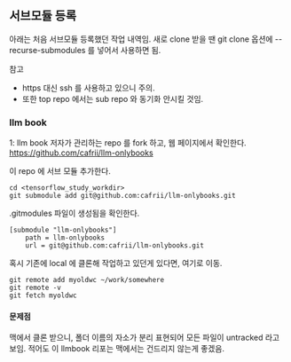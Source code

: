 
## 서브모듈 등록

아래는 처음 서브모듈 등록했던 작업 내역임. 새로 clone 받을 땐 git clone 옵션에 --recurse-submodules 를 넣어서 사용하면 됨.

참고
- https 대신 ssh 를 사용하고 있으니 주의.
- 또한 top repo 에서는 sub repo 와 동기화 안시킬 것임.

### llm book

1: llm book 저자가 관리하는 repo 를 fork 하고, 웹 페이지에서 확인한다.
https://github.com/cafrii/llm-onlybooks

이 repo 에 서브 모듈 추가한다.

```
cd <tensorflow_study_workdir>
git submodule add git@github.com:cafrii/llm-onlybooks.git
```

.gitmodules 파일이 생성됨을 확인한다.
```
[submodule "llm-onlybooks"]
	path = llm-onlybooks
	url = git@github.com:cafrii/llm-onlybooks.git
```

혹시 기존에 local 에 클론해 작업하고 있던게 있다면, 여기로 이동.
```
git remote add myoldwc ~/work/somewhere
git remote -v
git fetch myoldwc
```

#### 문제점

맥에서 클론 받으니, 폴더 이름의 자소가 분리 표현되어 모든 파일이 untracked 라고 보임.
적어도 이 llmbook 리포는 맥에서는 건드리지 않는게 좋겠음.

